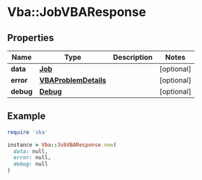 # Vba::JobVBAResponse

## Properties

| Name | Type | Description | Notes |
| ---- | ---- | ----------- | ----- |
| **data** | [**Job**](Job.md) |  | [optional] |
| **error** | [**VBAProblemDetails**](VBAProblemDetails.md) |  | [optional] |
| **debug** | [**Debug**](Debug.md) |  | [optional] |

## Example

```ruby
require 'vba'

instance = Vba::JobVBAResponse.new(
  data: null,
  error: null,
  debug: null
)
```

